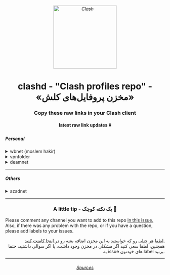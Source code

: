 <h6 align="center">
  <img src="https://github.com/Dreamacro/clash/raw/master/docs/logo.png" alt="Clash" width="200">
</h6>
<h1 align='center'>clashd - "Clash profiles repo" - «مخزن پروفایل‌های کلش»</h1>
<h3 align='center'>Copy these raw links in your Clash client</h3>
<h4 align='center'>latest raw link updates ⬇️</h4>

<h5 align='left'>Personal</h5>
<details>
<summary>wbnet (moslem hakir)</summary>
<h6>Latest <code>http://raw.githubusercontent.com/aiioats/clashd/main/wbnet/latest.yaml</code></h6><br>
1dec - http://raw.githubusercontent.com/aiioats/clashd/main/wbnet/1dec.yaml <br>
7dec - http://raw.githubusercontent.com/aiioats/clashd/main/wbnet/7dec.yaml <br>
11dec - http://raw.githubusercontent.com/aiioats/clashd/main/wbnet/11dec.yaml <br>
13dec - http://raw.githubusercontent.com/aiioats/clashd/main/wbnet/13dec.yaml <br>
16dec - http://raw.githubusercontent.com/aiioats/clashd/main/wbnet/16dec.yaml <br>
25dec - http://raw.githubusercontent.com/aiioats/clashd/main/wbnet/25dec.yaml <br>
10jan - http://raw.githubusercontent.com/aiioats/clashd/main/wbnet/10jan.yaml
</details>
<details>
<summary>vpnfolder</summary>
<h6>Latest <code>http://raw.githubusercontent.com/aiioats/clashd/main/vpnfolder/latest.yaml</code></h6><br>
16dec - http://raw.githubusercontent.com/aiioats/clashd/main/vpnfolder/16dec.yaml
</details>
<details>
<summary>deamnet</summary>
<h6>Latest <code>http://raw.githubusercontent.com/aiioats/clashd/main/deamnet/latest.yaml</code></h6><br>
10jan - http://raw.githubusercontent.com/aiioats/clashd/main/deamnet/10jan.yaml
</details>

---

<h5 align='left'>Others</h5>
<details>
<summary>azadnet</summary>
http://raw.githubusercontent.com/AzadNetCH/Clash/main/AzadNet.yml
<a href="https://github.com/AzadNetCH">AzadNetCH</a>
</details>

---
<h3 align="center">A little tip - یک نکته کوچک 🔔</h3>
<p>
Please comment any channel you want to add to this repo <a href="https://github.com/aiioats/clashd/issues/3">in this issue.</a> <br>
Also, if there was any problem with the repo, or if you have a question, please add labels to your issues.
</p>

<p align="right">
لطفا هر چنلی رو که خواستید به این مخزن اضافه بشه رو 
<a href="https://github.com/aiioats/clashd/issues/3">
در اینجا کامنت کنید.
</a> <br>
همچنین، لطفا سعی کنید اگر مشکلی در مخزن وجود داشت، یا اگر سوالی داشتید، حتما به issue های خودتون label بزنید.
</p>

---

<h6 align="center"><a href="./sources.md">Sources</a></h6>
